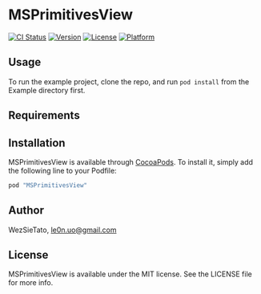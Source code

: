 # MSPrimitivesView

[![CI Status](http://img.shields.io/travis/WezSieTato/MSPrimitivesView.svg?style=flat)](https://travis-ci.org/WezSieTato/MSPrimitivesView)
[![Version](https://img.shields.io/cocoapods/v/MSPrimitivesView.svg?style=flat)](http://cocoapods.org/pods/MSPrimitivesView)
[![License](https://img.shields.io/cocoapods/l/MSPrimitivesView.svg?style=flat)](http://cocoapods.org/pods/MSPrimitivesView)
[![Platform](https://img.shields.io/cocoapods/p/MSPrimitivesView.svg?style=flat)](http://cocoapods.org/pods/MSPrimitivesView)

## Usage

To run the example project, clone the repo, and run `pod install` from the Example directory first.

## Requirements

## Installation

MSPrimitivesView is available through [CocoaPods](http://cocoapods.org). To install
it, simply add the following line to your Podfile:

```ruby
pod "MSPrimitivesView"
```

## Author

WezSieTato, le0n.uo@gmail.com

## License

MSPrimitivesView is available under the MIT license. See the LICENSE file for more info.
